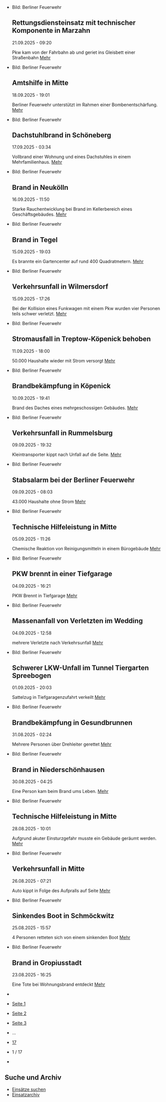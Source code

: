 * Bild: Berliner Feuerwehr

  Rettungsdiensteinsatz mit technischer Komponente in Marzahn
  ----------

   21.09.2025 - 09:20

   Pkw kam von der Fahrbahn ab und geriet ins Gleisbett einer Straßenbahn
  [Mehr](https://www.berliner-feuerwehr.de/aktuelles/einsaetze/rettungsdiensteinsatz-mit-technischer-komponente-in-marzahn-5054/)

* Bild: Berliner Feuerwehr

  Amtshilfe in Mitte
  ----------

   18.09.2025 - 19:01

   Berliner Feuerwehr unterstützt im Rahmen einer Bombenentschärfung.
  [Mehr](https://www.berliner-feuerwehr.de/aktuelles/einsaetze/amtshilfe-in-mitte-1-5052/)

* Bild: Berliner Feuerwehr

  Dachstuhlbrand in Schöneberg
  ----------

   17.09.2025 - 03:34

   Vollbrand einer Wohnung und eines Dachstuhles in einem Mehrfamilienhaus.
  [Mehr](https://www.berliner-feuerwehr.de/aktuelles/einsaetze/dachstuhlbrand-in-schoeneberg-1-5050/)

* Bild: Berliner Feuerwehr

  Brand in Neukölln
  ----------

   16.09.2025 - 11:50

   Starke Rauchentwicklung bei Brand im Kellerbereich eines Geschäftsgebäudes.
  [Mehr](https://www.berliner-feuerwehr.de/aktuelles/einsaetze/brand-in-neukoelln-18-5049/)

* Bild: Berliner Feuerwehr

  Brand in Tegel
  ----------

   15.09.2025 - 19:03

   Es brannte ein Gartencenter auf rund 400 Quadratmetern.
  [Mehr](https://www.berliner-feuerwehr.de/aktuelles/einsaetze/grossbrand-in-tegel-5048/)

* Bild: Berliner Feuerwehr

  Verkehrsunfall in Wilmersdorf
  ----------

   15.09.2025 - 17:26

   Bei der Kollision eines Funkwagen mit einem Pkw wurden vier Personen teils schwer verletzt.
  [Mehr](https://www.berliner-feuerwehr.de/aktuelles/einsaetze/verkehrsunfall-in-wilmersdorf-2-5047/)

* Bild: Berliner Feuerwehr

  Stromausfall in Treptow-Köpenick behoben
  ----------

   11.09.2025 - 18:00

   50.000 Haushalte wieder mit Strom versorgt
  [Mehr](https://www.berliner-feuerwehr.de/aktuelles/einsaetze/stromausfall-in-treptow-koepenick-behoben-5046/)

* Bild: Berliner Feuerwehr

  Brandbekämpfung in Köpenick
  ----------

   10.09.2025 - 19:41

   Brand des Daches eines mehrgeschossigen Gebäudes.
  [Mehr](https://www.berliner-feuerwehr.de/aktuelles/einsaetze/brandbekaempfung-in-koepenicl-5045/)

* Bild: Berliner Feuerwehr

  Verkehrsunfall in Rummelsburg
  ----------

   09.09.2025 - 19:32

   Kleintransporter kippt nach Unfall auf die Seite.
  [Mehr](https://www.berliner-feuerwehr.de/aktuelles/einsaetze/verkehrsunfall-in-rummelsburg-5044/)

* Bild: Berliner Feuerwehr

  Stabsalarm bei der Berliner Feuerwehr
  ----------

   09.09.2025 - 08:03

   43.000 Haushalte ohne Strom
  [Mehr](https://www.berliner-feuerwehr.de/aktuelles/einsaetze/stabsalarm-bei-der-berliner-feuerwehr-5041/)

* Bild: Berliner Feuerwehr

  Technische Hilfeleistung in Mitte
  ----------

   05.09.2025 - 11:26

   Chemische Reaktion von Reinigungsmitteln in einem Bürogebäude
  [Mehr](https://www.berliner-feuerwehr.de/aktuelles/einsaetze/technische-hilfeleistung-in-mitte-8-5040/)

* Bild: Berliner Feuerwehr

  PKW brennt in einer Tiefgarage
  ----------

   04.09.2025 - 16:21

   PKW Brennt in Tiefgarage
  [Mehr](https://www.berliner-feuerwehr.de/aktuelles/einsaetze/pkw-brennt-in-einer-tiefgarage-5039/)

* Bild: Berliner Feuerwehr

  Massenanfall von Verletzten im Wedding
  ----------

   04.09.2025 - 12:58

   mehrere Verletzte nach Verkehrsunfall
  [Mehr](https://www.berliner-feuerwehr.de/aktuelles/einsaetze/massenanvall-von-verletzten-im-wedding-5038/)

* Bild: Berliner Feuerwehr

  Schwerer LKW-Unfall im Tunnel Tiergarten Spreebogen
  ----------

   01.09.2025 - 20:03

   Sattelzug in Tiefgaragenzufahrt verkeilt
  [Mehr](https://www.berliner-feuerwehr.de/aktuelles/einsaetze/schwerer-lkw-unfall-im-tunnel-tiergarten-spreebogen-5037/)

* Bild: Berliner Feuerwehr

  Brandbekämpfung in Gesundbrunnen
  ----------

   31.08.2025 - 02:24

   Mehrere Personen über Drehleiter gerettet
  [Mehr](https://www.berliner-feuerwehr.de/aktuelles/einsaetze/brandbekaempfung-in-gesundbrunnen-1-5036/)

* Bild: Berliner Feuerwehr

  Brand in Niederschönhausen
  ----------

   30.08.2025 - 04:25

   Eine Person kam beim Brand ums Leben.
  [Mehr](https://www.berliner-feuerwehr.de/aktuelles/einsaetze/brand-in-5-5034/)

* Bild: Berliner Feuerwehr

  Technische Hilfeleistung in Mitte
  ----------

   28.08.2025 - 10:01

   Aufgrund akuter Einsturzgefahr musste ein Gebäude geräumt werden.
  [Mehr](https://www.berliner-feuerwehr.de/aktuelles/einsaetze/technische-hilfeleistung-in-mitte-7-5033/)

* Bild: Berliner Feuerwehr

  Verkehrsunfall in Mitte
  ----------

   26.08.2025 - 07:21

   Auto kippt in Folge des Aufpralls auf Seite
  [Mehr](https://www.berliner-feuerwehr.de/aktuelles/einsaetze/verkehrsunfall-in-mitte-3-5032/)

* Bild: Berliner Feuerwehr

  Sinkendes Boot in Schmöckwitz
  ----------

   25.08.2025 - 15:57

   4 Personen retteten sich von einem sinkenden Boot
  [Mehr](https://www.berliner-feuerwehr.de/aktuelles/einsaetze/sinkendes-boot-in-schmoeckwitz-5031/)

* Bild: Berliner Feuerwehr

  Brand in Gropiusstadt
  ----------

   23.08.2025 - 16:25

   Eine Tote bei Wohnungsbrand entdeckt
  [Mehr](https://www.berliner-feuerwehr.de/aktuelles/einsaetze/brand-in-gropiusstadt-3-5030/)

* []()
* [Seite 1](https://www.berliner-feuerwehr.de/aktuelles/einsaetze/1/)
* [Seite 2](https://www.berliner-feuerwehr.de/aktuelles/einsaetze/2/)
* [Seite 3](https://www.berliner-feuerwehr.de/aktuelles/einsaetze/3/)
* …
* [17](https://www.berliner-feuerwehr.de/aktuelles/einsaetze/17/)
* 1 / 17
* [](https://www.berliner-feuerwehr.de/aktuelles/einsaetze/2/)

Suche und Archiv
----------

* [Einsätze suchen](https://www.berliner-feuerwehr.de/aktuelles/einsaetze/einsatzsuche/)
* [Einsatzarchiv](https://www.berliner-feuerwehr.de/aktuelles/einsaetze/einsatzarchiv/)
